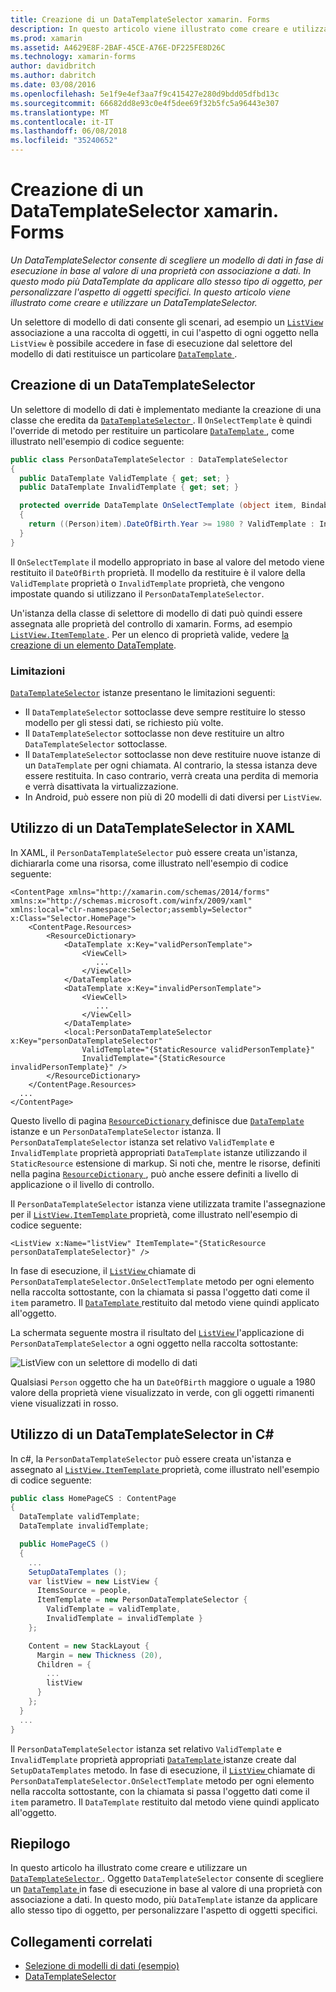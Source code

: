 ```yaml
---
title: Creazione di un DataTemplateSelector xamarin. Forms
description: In questo articolo viene illustrato come creare e utilizzare un DataTemplateSelector, che può essere usato per scegliere un elemento DataTemplate in fase di esecuzione in base al valore di una proprietà con associazione a dati.
ms.prod: xamarin
ms.assetid: A4629E8F-2BAF-45CE-A76E-DF225FE8D26C
ms.technology: xamarin-forms
author: davidbritch
ms.author: dabritch
ms.date: 03/08/2016
ms.openlocfilehash: 5e1f9e4ef3aa7f9c415427e280d9bdd05dfbd13c
ms.sourcegitcommit: 66682dd8e93c0e4f5dee69f32b5fc5a96443e307
ms.translationtype: MT
ms.contentlocale: it-IT
ms.lasthandoff: 06/08/2018
ms.locfileid: "35240652"
---
```

# <a name="creating-a-xamarinforms-datatemplateselector"></a>Creazione di un DataTemplateSelector xamarin. Forms

_Un DataTemplateSelector consente di scegliere un modello di dati in fase di esecuzione in base al valore di una proprietà con associazione a dati. In questo modo più DataTemplate da applicare allo stesso tipo di oggetto, per personalizzare l'aspetto di oggetti specifici. In questo articolo viene illustrato come creare e utilizzare un DataTemplateSelector._

Un selettore di modello di dati consente gli scenari, ad esempio un [ `ListView` ](https://developer.xamarin.com/api/type/Xamarin.Forms.ListView/) associazione a una raccolta di oggetti, in cui l'aspetto di ogni oggetto nella `ListView` è possibile accedere in fase di esecuzione dal selettore del modello di dati restituisce un particolare [ `DataTemplate` ](https://developer.xamarin.com/api/type/Xamarin.Forms.DataTemplate/).

## <a name="creating-a-datatemplateselector"></a>Creazione di un DataTemplateSelector

Un selettore di modello di dati è implementato mediante la creazione di una classe che eredita da [ `DataTemplateSelector` ](https://developer.xamarin.com/api/type/Xamarin.Forms.DataTemplateSelector/). Il `OnSelectTemplate` è quindi l'override di metodo per restituire un particolare [ `DataTemplate` ](https://developer.xamarin.com/api/type/Xamarin.Forms.DataTemplate/), come illustrato nell'esempio di codice seguente:

```csharp
public class PersonDataTemplateSelector : DataTemplateSelector
{
  public DataTemplate ValidTemplate { get; set; }
  public DataTemplate InvalidTemplate { get; set; }

  protected override DataTemplate OnSelectTemplate (object item, BindableObject container)
  {
    return ((Person)item).DateOfBirth.Year >= 1980 ? ValidTemplate : InvalidTemplate;
  }
}
```

Il `OnSelectTemplate` il modello appropriato in base al valore del metodo viene restituito il `DateOfBirth` proprietà. Il modello da restituire è il valore della `ValidTemplate` proprietà o `InvalidTemplate` proprietà, che vengono impostate quando si utilizzano il `PersonDataTemplateSelector`.

Un'istanza della classe di selettore di modello di dati può quindi essere assegnata alle proprietà del controllo di xamarin. Forms, ad esempio [ `ListView.ItemTemplate` ](https://developer.xamarin.com/api/type/Xamarin.Forms.ItemsView%3CTVisual%3E/). Per un elenco di proprietà valide, vedere [la creazione di un elemento DataTemplate](~/xamarin-forms/app-fundamentals/templates/data-templates/creating.md).

### <a name="limitations"></a>Limitazioni

[`DataTemplateSelector`](https://developer.xamarin.com/api/type/Xamarin.Forms.DataTemplateSelector/) istanze presentano le limitazioni seguenti:

- Il `DataTemplateSelector` sottoclasse deve sempre restituire lo stesso modello per gli stessi dati, se richiesto più volte.
- Il `DataTemplateSelector` sottoclasse non deve restituire un altro `DataTemplateSelector` sottoclasse.
- Il `DataTemplateSelector` sottoclasse non deve restituire nuove istanze di un `DataTemplate` per ogni chiamata. Al contrario, la stessa istanza deve essere restituita. In caso contrario, verrà creata una perdita di memoria e verrà disattivata la virtualizzazione.
- In Android, può essere non più di 20 modelli di dati diversi per `ListView`.

## <a name="consuming-a-datatemplateselector-in-xaml"></a>Utilizzo di un DataTemplateSelector in XAML

In XAML, il `PersonDataTemplateSelector` può essere creata un'istanza, dichiararla come una risorsa, come illustrato nell'esempio di codice seguente:

```xaml
<ContentPage xmlns="http://xamarin.com/schemas/2014/forms" xmlns:x="http://schemas.microsoft.com/winfx/2009/xaml" xmlns:local="clr-namespace:Selector;assembly=Selector" x:Class="Selector.HomePage">
    <ContentPage.Resources>
        <ResourceDictionary>
            <DataTemplate x:Key="validPersonTemplate">
                <ViewCell>
                   ...
                </ViewCell>
            </DataTemplate>
            <DataTemplate x:Key="invalidPersonTemplate">
                <ViewCell>
                   ...
                </ViewCell>
            </DataTemplate>
            <local:PersonDataTemplateSelector x:Key="personDataTemplateSelector"
                ValidTemplate="{StaticResource validPersonTemplate}"
                InvalidTemplate="{StaticResource invalidPersonTemplate}" />
        </ResourceDictionary>
    </ContentPage.Resources>
  ...
</ContentPage>
```

Questo livello di pagina [ `ResourceDictionary` ](https://developer.xamarin.com/api/type/Xamarin.Forms.ResourceDictionary/) definisce due [ `DataTemplate` ](https://developer.xamarin.com/api/type/Xamarin.Forms.DataTemplate/) istanze e un `PersonDataTemplateSelector` istanza. Il `PersonDataTemplateSelector` istanza set relativo `ValidTemplate` e `InvalidTemplate` proprietà appropriati `DataTemplate` istanze utilizzando il `StaticResource` estensione di markup. Si noti che, mentre le risorse, definiti nella pagina [ `ResourceDictionary` ](https://developer.xamarin.com/api/type/Xamarin.Forms.ResourceDictionary/), può anche essere definiti a livello di applicazione o il livello di controllo.

Il `PersonDataTemplateSelector` istanza viene utilizzata tramite l'assegnazione per il [ `ListView.ItemTemplate` ](https://developer.xamarin.com/api/type/Xamarin.Forms.ItemsView%3CTVisual%3E/) proprietà, come illustrato nell'esempio di codice seguente:

```xaml
<ListView x:Name="listView" ItemTemplate="{StaticResource personDataTemplateSelector}" />
```

In fase di esecuzione, il [ `ListView` ](https://developer.xamarin.com/api/type/Xamarin.Forms.ListView/) chiamate di `PersonDataTemplateSelector.OnSelectTemplate` metodo per ogni elemento nella raccolta sottostante, con la chiamata si passa l'oggetto dati come il `item` parametro. Il [ `DataTemplate` ](https://developer.xamarin.com/api/type/Xamarin.Forms.DataTemplate/) restituito dal metodo viene quindi applicato all'oggetto.

La schermata seguente mostra il risultato del [ `ListView` ](https://developer.xamarin.com/api/type/Xamarin.Forms.ListView/) l'applicazione di `PersonDataTemplateSelector` a ogni oggetto nella raccolta sottostante:

![](selector-images/data-template-selector.png "ListView con un selettore di modello di dati")

Qualsiasi `Person` oggetto che ha un `DateOfBirth` maggiore o uguale a 1980 valore della proprietà viene visualizzato in verde, con gli oggetti rimanenti viene visualizzati in rosso.

## <a name="consuming-a-datatemplateselector-in-cnum"></a>Utilizzo di un DataTemplateSelector in C&num;

In c#, la `PersonDataTemplateSelector` può essere creata un'istanza e assegnato al [ `ListView.ItemTemplate` ](https://developer.xamarin.com/api/type/Xamarin.Forms.ItemsView%3CTVisual%3E/) proprietà, come illustrato nell'esempio di codice seguente:

```csharp
public class HomePageCS : ContentPage
{
  DataTemplate validTemplate;
  DataTemplate invalidTemplate;

  public HomePageCS ()
  {
    ...
    SetupDataTemplates ();
    var listView = new ListView {
      ItemsSource = people,
      ItemTemplate = new PersonDataTemplateSelector {
        ValidTemplate = validTemplate,
        InvalidTemplate = invalidTemplate }
    };

    Content = new StackLayout {
      Margin = new Thickness (20),
      Children = {
        ...
        listView
      }
    };
  }
  ...  
}
```

Il `PersonDataTemplateSelector` istanza set relativo `ValidTemplate` e `InvalidTemplate` proprietà appropriati [ `DataTemplate` ](https://developer.xamarin.com/api/type/Xamarin.Forms.DataTemplate/) istanze create dal `SetupDataTemplates` metodo. In fase di esecuzione, il [ `ListView` ](https://developer.xamarin.com/api/type/Xamarin.Forms.ListView/) chiamate di `PersonDataTemplateSelector.OnSelectTemplate` metodo per ogni elemento nella raccolta sottostante, con la chiamata si passa l'oggetto dati come il `item` parametro. Il `DataTemplate` restituito dal metodo viene quindi applicato all'oggetto.

## <a name="summary"></a>Riepilogo

In questo articolo ha illustrato come creare e utilizzare un [ `DataTemplateSelector` ](https://developer.xamarin.com/api/type/Xamarin.Forms.DataTemplateSelector/). Oggetto `DataTemplateSelector` consente di scegliere un [ `DataTemplate` ](https://developer.xamarin.com/api/type/Xamarin.Forms.DataTemplate/) in fase di esecuzione in base al valore di una proprietà con associazione a dati. In questo modo, più `DataTemplate` istanze da applicare allo stesso tipo di oggetto, per personalizzare l'aspetto di oggetti specifici.


## <a name="related-links"></a>Collegamenti correlati

- [Selezione di modelli di dati (esempio)](https://developer.xamarin.com/samples/xamarin-forms/templates/datatemplateselector/)
- [DataTemplateSelector](https://developer.xamarin.com/api/type/Xamarin.Forms.DataTemplateSelector/)
